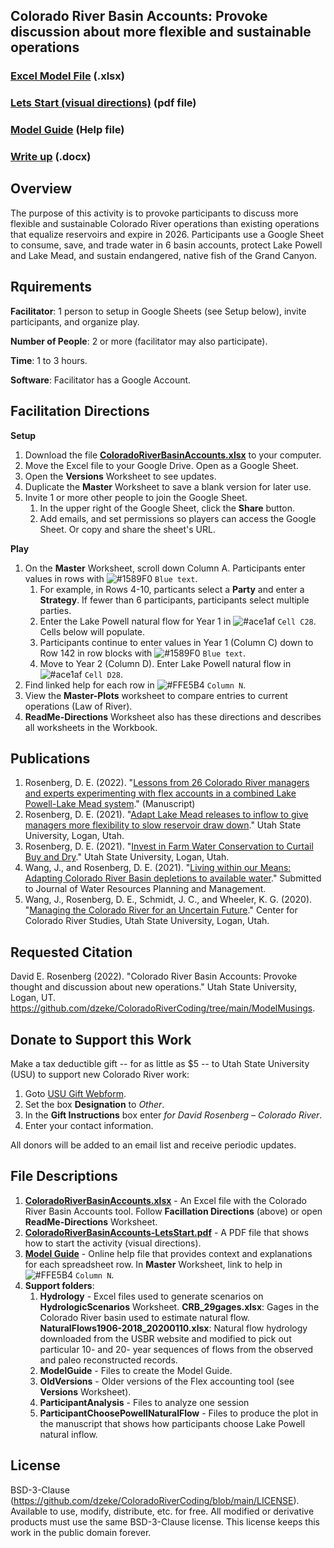 ## Colorado River Basin Accounts: Provoke discussion about more flexible and sustainable operations

### [Excel Model File](https://github.com/dzeke/ColoradoRiverCoding/raw/main/ModelMusings/ColoradoRiverBasinAccounts.xlsx) (.xlsx)
### [Lets Start (visual directions)](https://github.com/dzeke/ColoradoRiverCoding/raw/main/ModelMusings/ColoradoRiverBasinAccounts-LetsStart.pdf) (pdf file)
### [Model Guide](https://github.com/dzeke/ColoradoRiverCoding/blob/main/ModelMusings/Support/ModelGuide/ModelGuide-CombinedLakePowellLakeMead.md) (Help file)
### [Write up](https://github.com/dzeke/ColoradoRiverCoding/raw/main/BlogDrafts/3-LessonsFromSynchronouslyModelCombinedLakePowellLakeMeadSystemWith26ColoradoRiverManagersExperts.docx) (.docx)

## Overview														
The purpose of this activity is to provoke participants to discuss more flexible and sustainable Colorado River operations than existing operations that equalize reservoirs and expire in 2026. Participants use a Google Sheet to consume, save, and trade water in 6 basin accounts, protect Lake Powell and Lake Mead, and sustain endangered, native fish of the Grand Canyon.

## Rquirements
**Facilitator**: 1 person to setup in Google Sheets (see Setup below), invite participants, and organize play.											

**Number of People**: 2 or more (facilitator may also participate).

**Time**: 1 to 3 hours.

**Software**: Facilitator has a Google Account.

## Facilitation Directions

**Setup**
1. Download the file **[ColoradoRiverBasinAccounts.xlsx](https://github.com/dzeke/ColoradoRiverCoding/raw/main/ModelMusings/ColoradoRiverBasinAccounts.xlsx)** to your computer.
1. Move the Excel file to your Google Drive. Open as a Google Sheet.
1. Open the **Versions** Worksheet to see updates.
1. Duplicate the **Master** Worksheet to save a blank version for later use. 
1. Invite 1 or more other people to join the Google Sheet.
   1. In the upper right of the Google Sheet, click the **Share** button.
   1. Add emails, and set permissions so players can access the Google Sheet. Or copy and share the sheet's URL. 

**Play**
1. On the **Master** Worksheet, scroll down Column A. Participants enter values in rows with ![#1589F0](https://via.placeholder.com/15/1589F0/000000?text=+) `Blue text`.
   1. For example, in Rows 4-10, particants select a **Party** and enter a **Strategy**. If fewer than 6 participants, participants select multiple parties.
   1. Enter the Lake Powell natural flow for Year 1 in ![#ace1af](https://via.placeholder.com/15/ace1af/000000?text=+) `Cell C28`. Cells below will populate.
   1. Participants continue to enter values in Year 1 (Column C) down to Row 142 in row blocks with ![#1589F0](https://via.placeholder.com/15/1589F0/000000?text=+) `Blue text`.
   1. Move to Year 2 (Column D). Enter Lake Powell natural flow in ![#ace1af](https://via.placeholder.com/15/ace1af/000000?text=+) `Cell D28`.
1. Find linked help for each row in ![#FFE5B4](https://via.placeholder.com/15/FFE5B4/000000?text=+) `Column N`.
1. View the **Master-Plots** worksheet to compare entries to current operations (Law of River).
1. **ReadMe-Directions** Worksheet also has these directions and describes all worksheets in the Workbook.
  
## Publications
1. Rosenberg, D. E. (2022). "[Lessons from 26 Colorado River managers and experts experimenting with flex accounts in a combined Lake Powell-Lake Mead system](https://github.com/dzeke/ColoradoRiverCoding/raw/main/BlogDrafts/3-LessonsFromSynchronouslyModelCombinedLakePowellLakeMeadSystemWith26ColoradoRiverManagersExperts.docx)." (Manuscript)
1. Rosenberg, D. E. (2021). "[Adapt Lake Mead releases to inflow to give managers more flexibility to slow reservoir draw down](https://digitalcommons.usu.edu/water_pubs/170/)." Utah State University, Logan, Utah.
1. Rosenberg, D. E. (2021). "[Invest in Farm Water Conservation to Curtail Buy and Dry](https://digitalcommons.usu.edu/water_pubs/169/)." Utah State University, Logan, Utah.
1. Wang, J., and Rosenberg, D. E. (2021). "[Living within our Means: Adapting Colorado River Basin depletions to available water]( https://digitalcommons.usu.edu/water_pubs/171/)." Submitted to Journal of Water Resources Planning and Management.
1. Wang, J., Rosenberg, D. E., Schmidt, J. C., and Wheeler, K. G. (2020). "[Managing the Colorado River for an Uncertain Future](http://qcnr.usu.edu/coloradoriver/files/CCRS_White_Paper_3.pdf)." Center for Colorado River Studies, Utah State University, Logan, Utah.

## Requested Citation
David E. Rosenberg (2022). "Colorado River Basin Accounts: Provoke thought and discussion about new operations." Utah State University, Logan, UT. https://github.com/dzeke/ColoradoRiverCoding/tree/main/ModelMusings.

## Donate to Support this Work
Make a tax deductible gift -- for as little as $5 -- to Utah State University (USU) to support new Colorado River work:

1. Goto [USU Gift Webform](https://www.usu.edu/advancement/give/index).
1. Set the box **Designation** to *Other*. 
1. In the **Gift Instructions** box enter *for David Rosenberg – Colorado River*.
1. Enter your contact information.

All donors will be added to an email list and receive periodic updates.

## File Descriptions
1. **[ColoradoRiverBasinAccounts.xlsx](https://github.com/dzeke/ColoradoRiverCoding/raw/main/ModelMusings/ColoradoRiverBasinAccounts.xlsx)** - An Excel file with the Colorado River Basin Accounts tool. Follow **Facillation Directions** (above) or open **ReadMe-Directions** Worksheet.
1. **[ColoradoRiverBasinAccounts-LetsStart.pdf](https://github.com/dzeke/ColoradoRiverCoding/raw/main/ModelMusings/ColoradoRiverBasinAccounts-LetsStart.pdf)** - A PDF file that shows how to start the activity (visual directions).
1. **[Model Guide](https://github.com/dzeke/ColoradoRiverCoding/blob/main/ModelMusings/Support/ModelGuide/ModelGuide-CombinedLakePowellLakeMead.md)** - Online help file that provides context and explanations for each spreadsheet row. In **Master** Worksheet, link to help in ![#FFE5B4](https://via.placeholder.com/15/FFE5B4/000000?text=+) `Column N`.
1. **Support folders**:
   1. **Hydrology** - Excel files used to generate scenarios on **HydrologicScenarios** Worksheet. **CRB_29gages.xlsx**: Gages in the Colorado River basin used to estimate natural flow. **NaturalFlows1906-2018_20200110.xlsx**: Natural flow hydrology downloaded from the USBR website and modified to pick out particular 10- and 20- year sequences of flows from the observed and paleo reconstructed records.
   1. **ModelGuide** - Files to create the Model Guide.
   1. **OldVersions** - Older versions of the Flex accounting tool (see **Versions** Worksheet).
   1. **ParticipantAnalysis** - Files to analyze one session
   1. **ParticipantChoosePowellNaturalFlow** - Files to produce the plot in the manuscript that shows how participants choose Lake Powell natural inflow.

## License
BSD-3-Clause (https://github.com/dzeke/ColoradoRiverCoding/blob/main/LICENSE). Available to use, modify, distribute, etc. for free.
All modified or derivative products must use the same BSD-3-Clause license. This license keeps this work in the public domain forever.

